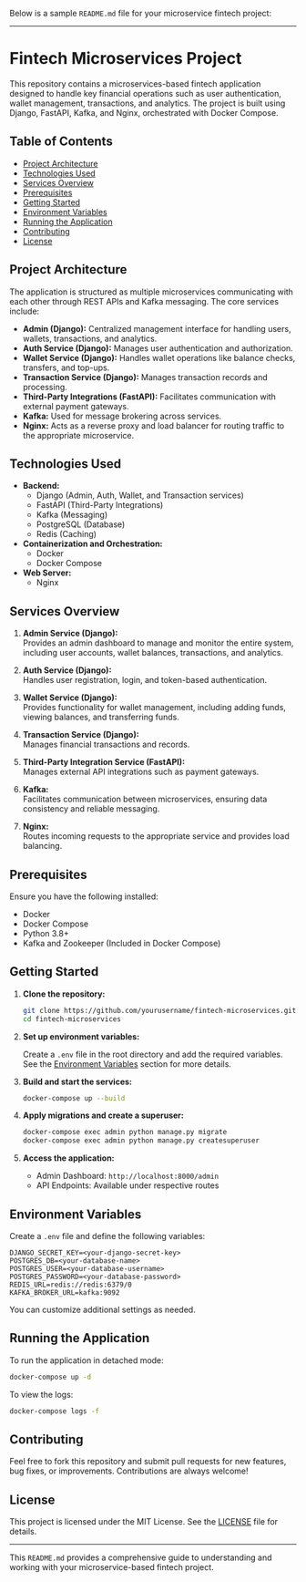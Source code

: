 Below is a sample `README.md` file for your microservice fintech project:

---

# Fintech Microservices Project

This repository contains a microservices-based fintech application designed to handle key financial operations such as user authentication, wallet management, transactions, and analytics. The project is built using Django, FastAPI, Kafka, and Nginx, orchestrated with Docker Compose.

## Table of Contents

- [Project Architecture](#project-architecture)
- [Technologies Used](#technologies-used)
- [Services Overview](#services-overview)
- [Prerequisites](#prerequisites)
- [Getting Started](#getting-started)
- [Environment Variables](#environment-variables)
- [Running the Application](#running-the-application)
- [Contributing](#contributing)
- [License](#license)

## Project Architecture

The application is structured as multiple microservices communicating with each other through REST APIs and Kafka messaging. The core services include:

- **Admin (Django):** Centralized management interface for handling users, wallets, transactions, and analytics.
- **Auth Service (Django):** Manages user authentication and authorization.
- **Wallet Service (Django):** Handles wallet operations like balance checks, transfers, and top-ups.
- **Transaction Service (Django):** Manages transaction records and processing.
- **Third-Party Integrations (FastAPI):** Facilitates communication with external payment gateways.
- **Kafka:** Used for message brokering across services.
- **Nginx:** Acts as a reverse proxy and load balancer for routing traffic to the appropriate microservice.

## Technologies Used

- **Backend:**
  - Django (Admin, Auth, Wallet, and Transaction services)
  - FastAPI (Third-Party Integrations)
  - Kafka (Messaging)
  - PostgreSQL (Database)
  - Redis (Caching)
- **Containerization and Orchestration:**
  - Docker
  - Docker Compose
- **Web Server:**
  - Nginx

## Services Overview

1. **Admin Service (Django):**  
   Provides an admin dashboard to manage and monitor the entire system, including user accounts, wallet balances, transactions, and analytics.

2. **Auth Service (Django):**  
   Handles user registration, login, and token-based authentication.

3. **Wallet Service (Django):**  
   Provides functionality for wallet management, including adding funds, viewing balances, and transferring funds.

4. **Transaction Service (Django):**  
   Manages financial transactions and records.

5. **Third-Party Integration Service (FastAPI):**  
   Manages external API integrations such as payment gateways.

6. **Kafka:**  
   Facilitates communication between microservices, ensuring data consistency and reliable messaging.

7. **Nginx:**  
   Routes incoming requests to the appropriate service and provides load balancing.

## Prerequisites

Ensure you have the following installed:

- Docker
- Docker Compose
- Python 3.8+
- Kafka and Zookeeper (Included in Docker Compose)

## Getting Started

1. **Clone the repository:**

   ```bash
   git clone https://github.com/yourusername/fintech-microservices.git
   cd fintech-microservices
   ```

2. **Set up environment variables:**

   Create a `.env` file in the root directory and add the required variables. See the [Environment Variables](#environment-variables) section for more details.

3. **Build and start the services:**

   ```bash
   docker-compose up --build
   ```

4. **Apply migrations and create a superuser:**

   ```bash
   docker-compose exec admin python manage.py migrate
   docker-compose exec admin python manage.py createsuperuser
   ```

5. **Access the application:**

   - Admin Dashboard: `http://localhost:8000/admin`
   - API Endpoints: Available under respective routes

## Environment Variables

Create a `.env` file and define the following variables:

```env
DJANGO_SECRET_KEY=<your-django-secret-key>
POSTGRES_DB=<your-database-name>
POSTGRES_USER=<your-database-username>
POSTGRES_PASSWORD=<your-database-password>
REDIS_URL=redis://redis:6379/0
KAFKA_BROKER_URL=kafka:9092
```

You can customize additional settings as needed.

## Running the Application

To run the application in detached mode:

```bash
docker-compose up -d
```

To view the logs:

```bash
docker-compose logs -f
```

## Contributing

Feel free to fork this repository and submit pull requests for new features, bug fixes, or improvements. Contributions are always welcome!

## License

This project is licensed under the MIT License. See the [LICENSE](LICENSE) file for details.

---

This `README.md` provides a comprehensive guide to understanding and working with your microservice-based fintech project.
